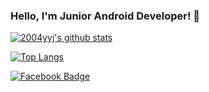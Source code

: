 ### Hello, I'm Junior Android Developer! 👋

[![2004yyj's github stats](https://github-readme-stats.vercel.app/api?username=2004yyj)](https://github.com/anuraghazra/github-readme-stats)

[![Top Langs](https://github-readme-stats.vercel.app/api/top-langs/?username=2004yyj)](https://github.com/anuraghazra/github-readme-stats)

[![Facebook Badge](https://img.shields.io/badge/facebook-1877f2?style=flat-square&logo=facebook&logoColor=white&link=https://www.facebook.com/profile.php?id=100007922641078)](https://www.facebook.com/profile.php?id=100007922641078)
	

<!--
**2004yyj/2004yyj** is a ✨ _special_ ✨ repository because its `README.md` (this file) appears on your GitHub profile.

Here are some ideas to get you started:

- 🔭 I’m currently working on ...
- 🌱 I’m currently learning ...
- 👯 I’m looking to collaborate on ...
- 🤔 I’m looking for help with ...
- 💬 Ask me about ...
- 📫 How to reach me: ...
- 😄 Pronouns: ...
- ⚡ Fun fact: ...
-->
